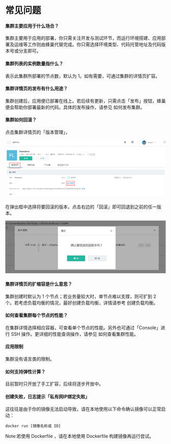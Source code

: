 # 常见问题

#### 集群主要应用于什么场合？

集群主要用于应用的部署，你只需关注开发与测试环节，而运行环境搭建、应用部署及运维等工作则由蜂巢代替完成。你只需选择环境类型、代码托管地址及代码版本号或分支即可。  

#### 集群列表的实例数量指什么？

表示此集群所部署的节点数，默认为 1。如有需要，可通过集群的详情页扩容。

#### 集群详情页的发布有什么用途？

集群创建后，应用便已部署在线上。若后续有更新，只需点击「发布」按钮，蜂巢便会帮助你部署最新的代码。具体的发布操作，请参见 如何发布集群。

#### 集群如何回滚？

点击集群详情页的「版本管理」，

![](../image/集群管理_版本管理.png)

在弹出框中选择将要回滚的版本，点击右边的「回滚」即可回退到之前的任一版本。

![](../image/A93.png)

#### 集群详情页的扩缩容是什么意思？

集群创建时默认为 1 个节点；若业务量较大时，单节点难以支撑，则可扩到 2 个。若考虑负载均衡的情况，最好创建负载均衡，详情请参考 创建负载均衡。

#### 如何查看集群每个节点的性能？

在集群详情选择相应容器，可查看单个节点的性能。另外也可通过「Console」进行 SSH 操作。更详细的性能查询操作，请参见 如何查看集群性能。

#### 应用限制

集群没有语言类的限制。

#### 如何支持弹性计算？

目前暂时只开放了手工扩容，后续将逐步开放中。

#### 创建失败，日志提示「私有网IP绑定失败」

这往往是由于你的镜像无法启动导致，请在本地使用以下命令确认镜像可以正常启动：

    docker run [镜像名称或 ID]

Note:若使用 Dockerfile ，请在本地使用 Dockerfile 构建镜像再运行尝试。